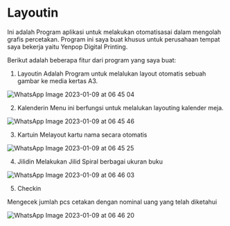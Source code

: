 # Layoutin
 Ini adalah Program aplikasi untuk melakukan otomatisasai dalam mengolah grafis percetakan.
 Program ini saya buat khusus untuk perusahaan tempat saya bekerja yaitu Yenpop Digital Printing.
 
 Berikut adalah beberapa fitur dari program yang saya buat:
 
1. Layoutin
 Adalah Program untuk melalukan layout otomatis sebuah gambar ke media kertas A3.
 
 ![WhatsApp Image 2023-01-09 at 06 45 04](https://user-images.githubusercontent.com/73058070/211225108-9fc58800-6d86-4b46-8014-4ae96a19b351.jpeg)
 
2. Kalenderin
 Menu ini berfungsi untuk melalukan layouting kalender meja.
 
 ![WhatsApp Image 2023-01-09 at 06 45 46](https://user-images.githubusercontent.com/73058070/211225134-69576772-9e4d-41da-9a23-c868c66e2821.jpeg)

3. Kartuin
Melayout kartu nama secara otomatis

![WhatsApp Image 2023-01-09 at 06 45 25](https://user-images.githubusercontent.com/73058070/211225175-3accd939-09d1-4241-8f78-84b20c343c8f.jpeg)

4. Jilidin
Melakukan Jilid Spiral berbagai ukuran buku

![WhatsApp Image 2023-01-09 at 06 46 03](https://user-images.githubusercontent.com/73058070/211225205-78bd05bf-9e42-450b-b56a-02ddf055cb30.jpeg)

5. Checkin

Mengecek jumlah pcs cetakan dengan nominal uang yang telah diketahui

![WhatsApp Image 2023-01-09 at 06 46 20](https://user-images.githubusercontent.com/73058070/211225231-d3399e26-1f3b-4d2a-aac9-2885212805c0.jpeg)



